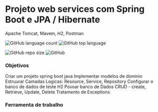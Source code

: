 # Projeto web services com Spring Boot e JPA / Hibernate
Apache Tomcat, Mavem, H2, Postman

![GitHub language count](https://img.shields.io/github/languages/count/LivioNeiva/Order-SpringBoot-2-java-11)
![GitHub top language](https://img.shields.io/github/languages/top/LivioNeiva/MyCash-Gastos-Despesas)

![GitHub repo size](https://img.shields.io/github/repo-size/LivioNeiva/Order-SpringBoot-2-java-11)
![GitHub](https://github.com/LivioNeiva/Order-SpringBoot-2-java-11/blob/add-license-1/LICENSE)

### Objetivos
Criar um projeto spring boot java
Implementar modelos de dominio
Estruurar Camadas Logicas: Resource, Service, Repository
Configurar o banco de dados de teste H2
Povoar banco de Dados
CRUD - create, Retrieve, Update, Delete
Tratamento de Exceptions

### Ferramenta de trabalho

